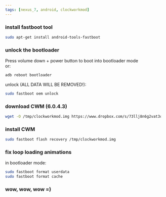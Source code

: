 ```yaml
---
tags: [nexus_7, android, clockworkmod]
---
```


### install fastboot tool

```bash
sudo apt-get install android-tools-fastboot
```

### unlock the bootloader

Press volume down + power button to boot into bootloader mode  
or:

```bash
adb reboot bootloader
```

unlock (ALL DATA WILL BE REMOVED!):

```bash
sudo fastboot oem unlock
```

### download CWM (6.0.4.3)

```bash
wget -O /tmp/clockworkmod.img https://www.dropbox.com/s/73llj8n6g2vat3o/recovery-clockwork-touch-6.0.4.3-flo.img
```

### install CWM

```bash
sudo fastboot flash recovery /tmp/clockworkmod.img
```

### fix loop loading animations

in bootloader mode:

```bash
sudo fastboot format userdata
sudo fastboot format cache
```

### wow, wow, wow =)
